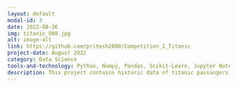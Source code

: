 ```yaml
---
layout: default
modal-id: 3
date: 2022-08-26
img: titanic_900.jpg
alt: image-alt
link: https://github.com/pritesh2000/Competition_1_Titanic
project-date: August 2022
category: Data Science
tools-and-technology: Python, Numpy, Pandas, Scikit-Learn, Jupyter Notebook
description: This project contains historic data of titanic passangers. Created an ETL pipeline, Performed data cleaning, Exploratory data analysis(EDA) and gathered insights from it. Random Forest Classifier is choosen as predictive model because of its high accuracy among other models.
---
```

